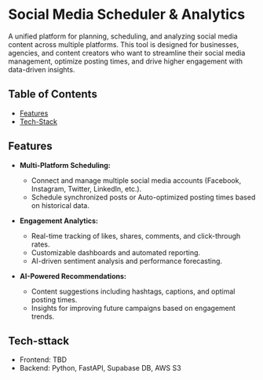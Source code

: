 # Social Media Scheduler & Analytics

A unified platform for planning, scheduling, and analyzing social media content across multiple platforms. This tool is designed for businesses, agencies, and content creators who want to streamline their social media management, optimize posting times, and drive higher engagement with data-driven insights.

## Table of Contents

- [Features](#features)
- [Tech-Stack](#tech-stack)

## Features

- **Multi-Platform Scheduling:**  
  - Connect and manage multiple social media accounts (Facebook, Instagram, Twitter, LinkedIn, etc.).
  - Schedule synchronized posts or Auto-optimized posting times based on historical data.

- **Engagement Analytics:**  
  - Real-time tracking of likes, shares, comments, and click-through rates.
  - Customizable dashboards and automated reporting.
  - AI-driven sentiment analysis and performance forecasting.

- **AI-Powered Recommendations:**  
  - Content suggestions including hashtags, captions, and optimal posting times.
  - Insights for improving future campaigns based on engagement trends.

## Tech-sttack
 - Frontend: TBD
 - Backend: Python, FastAPI, Supabase DB, AWS S3

